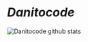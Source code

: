 # *Danitocode*



![Danitocode github stats](https://github-readme-stats.vercel.app/api?username=Danitocode&show_icons=true&theme=vue-dark)
